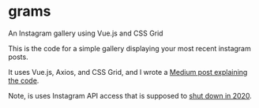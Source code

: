 # grams
An Instagram gallery using Vue.js and CSS Grid

This is the code for a simple gallery displaying your most recent instagram posts. 

It uses Vue.js, Axios, and CSS Grid, and I wrote a [Medium post explaining the code](https://itnext.io/an-instagram-gallery-with-vue-js-and-css-grid-c0a2d7cc3e0f).

Note, is uses Instagram API access that is supposed to [shut down in 2020](https://developers.facebook.com/blog/post/2018/01/30/instagram-graph-api-updates/).
